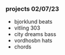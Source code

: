 ### projects 02/07/23

- bjorklund beats
- vitling 303
- city dreams bass
- vordhosbn hats
- chords


